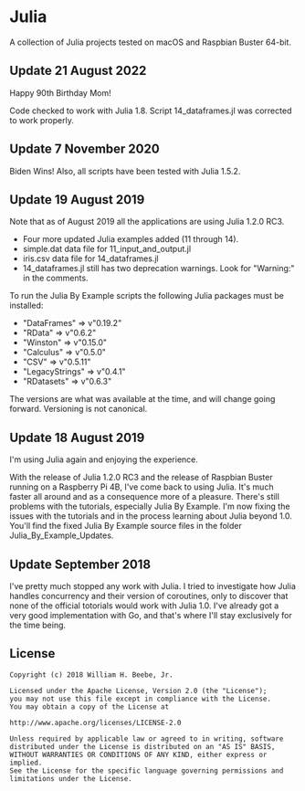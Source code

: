 # Julia

A collection of Julia projects tested on macOS and Raspbian Buster 64-bit.

## Update 21 August 2022

Happy 90th Birthday Mom!

Code checked to work with Julia 1.8. Script 14_dataframes.jl was corrected
to work properly.

## Update 7 November 2020

Biden Wins! Also, all scripts have been tested with Julia 1.5.2.

## Update 19 August 2019

Note that as of August 2019 all the applications are using Julia 1.2.0 RC3.

* Four more updated Julia examples added (11 through 14).
* simple.dat data file for 11_input_and_output.jl
* iris.csv data file for 14_dataframes.jl
* 14_dataframes.jl still has two deprecation warnings. Look for "Warning:" in the comments.

To run the Julia By Example scripts the following Julia packages must be installed:

*  "DataFrames"    => v"0.19.2"
*  "RData"         => v"0.6.2"
*  "Winston"       => v"0.15.0"
*  "Calculus"      => v"0.5.0"
*  "CSV"           => v"0.5.11"
*  "LegacyStrings" => v"0.4.1"
*  "RDatasets"     => v"0.6.3"

The versions are what was available at the time, and will change going forward.
Versioning is not canonical.

## Update 18 August 2019

I'm using Julia again and enjoying the experience.

With the release of Julia 1.2.0 RC3 and the release of Raspbian Buster running
on a Raspberry Pi 4B, I've come back to using Julia. It's much faster all around
and as a consequence more of a pleasure. There's still problems with the tutorials,
especially Julia By Example. I'm now fixing the issues with the tutorials and in
the process learning about Julia beyond 1.0. You'll find the fixed Julia By Example
source files in the folder Julia_By_Example_Updates.

## Update September 2018

I've pretty much stopped any work with Julia. I tried to investigate how Julia handles
concurrency and their version of coroutines, only to discover that none of the official
totorials would work with Julia 1.0. I've already got a very good implementation with
Go, and that's where I'll stay exclusively for the time being.

## License

    Copyright (c) 2018 William H. Beebe, Jr.

    Licensed under the Apache License, Version 2.0 (the "License");
    you may not use this file except in compliance with the License.
    You may obtain a copy of the License at

    http://www.apache.org/licenses/LICENSE-2.0

    Unless required by applicable law or agreed to in writing, software
    distributed under the License is distributed on an "AS IS" BASIS,
    WITHOUT WARRANTIES OR CONDITIONS OF ANY KIND, either express or implied.
    See the License for the specific language governing permissions and
    limitations under the License.
